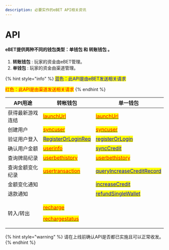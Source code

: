 ```yaml
---
description: 必要实作的eBET API相关资讯
---
```


# API

#### eBET提供两种不同的钱包类型：单钱包 和 转账钱包 。&#x20;

1. **转账钱包** : 玩家的资金由eBET管理。
2. **单钱包** : 玩家的资金由渠道管理。

{% hint style="info" %}
<mark style="color:blue;">蓝色：此API是由eBET发送相关请求</mark>

<mark style="color:red;">红色：此API是由渠道发送相关请求</mark>
{% endhint %}

| API用途    | 转帐钱包                                                                                                                                                                                                       | 单一钱包                                                                                                        |
| -------- | ---------------------------------------------------------------------------------------------------------------------------------------------------------------------------------------------------------- | ----------------------------------------------------------------------------------------------------------- |
| 获得最新游戏连结 | [<mark style="color:red;">launchUrl</mark>](common/channel-post/launchurl.md)                                                                                                                              | [<mark style="color:red;">launchUrl</mark>](common/channel-post/launchurl.md)                               |
| 创建用户     | [<mark style="color:red;">syncuser</mark>](common/channel-post/syncuser.md)                                                                                                                                | [<mark style="color:red;">syncuser</mark>](common/channel-post/syncuser.md)                                 |
| 验证用户登入   | [<mark style="color:blue;">RegisterOrLoginReq</mark>](transfer/ebet-post/registerorloginreq.md)                                                                                                            | [<mark style="color:blue;">registerOrLogin</mark>](single/ebet-post/registerorlogin.md)                     |
| 确认用户金额   | [<mark style="color:red;">userinfo</mark>](common/channel-post/userinfo.md)                                                                                                                                | [<mark style="color:blue;">syncCredit</mark>](single/ebet-post/synccredit.md)                               |
| 查询牌局纪录   | [<mark style="color:red;">userbethistory</mark>](common/channel-post/userbethistory.md)                                                                                                                    | [<mark style="color:red;">userbethistory</mark>](common/channel-post/userbethistory.md)                     |
| 查询金额变化纪录 | [<mark style="color:red;">usertransaction</mark>](common/channel-post/usertransaction.md)                                                                                                                  | [<mark style="color:blue;">queryIncreaseCreditRecord</mark>](single/ebet-post/queryincreasecreditrecord.md) |
| 金额变化通知   |                                                                                                                                                                                                            | [<mark style="color:blue;">increaseCredit</mark>](single/ebet-post/increasecredit.md)                       |
| 退款通知     |                                                                                                                                                                                                            | [<mark style="color:blue;">refundSingleWallet</mark>](single/ebet-post/refundsinglewallet.md)               |
| 转入/转出    | <p><a href="transfer/channel-post/recharge.md"><mark style="color:red;">recharge</mark></a></p><p><a href="transfer/channel-post/rechargestatus.md"><mark style="color:red;">rechargestatus</mark></a></p> |                                                                                                             |

{% hint style="warning" %}
请在上线前确认API是否都已实施且可以正常收发。
{% endhint %}
